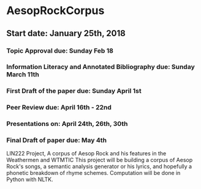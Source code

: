 # AesopRockCorpus
## Start date: January 25th, 2018

### Topic Approval due: Sunday Feb 18
### Information Literacy and Annotated Bibliography due: Sunday March 11th
### First Draft of the paper due: Sunday April 1st
### Peer Review due: April 16th - 22nd
### Presentations on: April 24th, 26th, 30th
### Final Draft of paper due: May 4th

LIN222 Project, A corpus of Aesop Rock and his features in the Weathermen and WTMTIC
This project will be building a corpus of Aesop Rock's songs, a semantic analysis generator or his lyrics, and hopefully a phonetic breakdown of rhyme schemes. Computation will be done in Python with NLTK.
